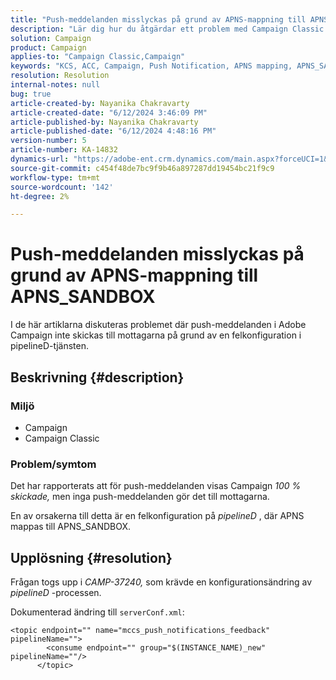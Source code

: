 ```yaml
---
title: "Push-meddelanden misslyckas på grund av APNS-mappning till APNS_SANDBOX"
description: "Lär dig hur du åtgärdar ett problem med Campaign Classic där push-meddelanden skickar 100 %, men inga push-meddelanden gör det till mottagarna."
solution: Campaign
product: Campaign
applies-to: "Campaign Classic,Campaign"
keywords: "KCS, ACC, Campaign, Push Notification, APNS mapping, APNS_SANDBOX"
resolution: Resolution
internal-notes: null
bug: true
article-created-by: Nayanika Chakravarty
article-created-date: "6/12/2024 3:46:09 PM"
article-published-by: Nayanika Chakravarty
article-published-date: "6/12/2024 4:48:16 PM"
version-number: 5
article-number: KA-14832
dynamics-url: "https://adobe-ent.crm.dynamics.com/main.aspx?forceUCI=1&pagetype=entityrecord&etn=knowledgearticle&id=c37bbfdf-d228-ef11-840b-0022480a40c2"
source-git-commit: c454f48de7bc9f9b46a897287dd19454bc21f9c9
workflow-type: tm+mt
source-wordcount: '142'
ht-degree: 2%

---
```


# Push-meddelanden misslyckas på grund av APNS-mappning till APNS_SANDBOX


I de här artiklarna diskuteras problemet där push-meddelanden i Adobe Campaign inte skickas till mottagarna på grund av en felkonfiguration i pipelineD-tjänsten.

## Beskrivning {#description}


### <b>Miljö</b>

- Campaign
- Campaign Classic




### <b>Problem/symtom</b>

Det har rapporterats att för push-meddelanden visas Campaign *100 % skickade,* men inga push-meddelanden gör det till mottagarna.

En av orsakerna till detta är en felkonfiguration på *pipelineD* , där APNS mappas till APNS_SANDBOX.


## Upplösning {#resolution}


Frågan togs upp i *CAMP-37240,* som krävde en konfigurationsändring av *pipelineD* -processen.

Dokumenterad ändring till `serverConf.xml`:


```
<topic endpoint="" name="mccs_push_notifications_feedback" pipelineName="">
        <consume endpoint="" group="$(INSTANCE_NAME)_new" pipelineName=""/>
      </topic>
```

